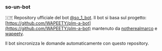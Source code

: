 ### so-un-bot

🇮🇹 Repository ufficiale del bot [@so_1_bot](https://t.me/so_1_bot).
Il bot si basa sul progetto: [https://github.com/WAPEETY/pIm-a-bot](https://github.com/WAPEETY/pIm-a-bot) mantenuto da [notherealmarco](https://github.com/notherealmarco) e [wapeety](https://github.com/wapeety).

Il bot sincronizza le domande automaticamente con questo repository.

